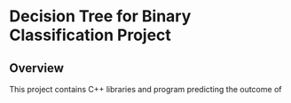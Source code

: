 # Decision Tree for Binary Classification Project
## Overview

This project contains C++ libraries and program predicting the outcome of 
